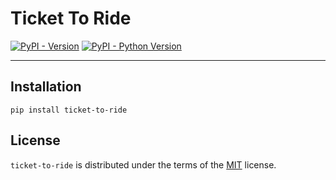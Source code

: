 # Ticket To Ride

[![PyPI - Version](https://img.shields.io/pypi/v/ticket-to-ride.svg)](https://pypi.org/project/ticket-to-ride)
[![PyPI - Python Version](https://img.shields.io/pypi/pyversions/ticket-to-ride.svg)](https://pypi.org/project/ticket-to-ride)

-----

## Installation

```console
pip install ticket-to-ride
```

## License

`ticket-to-ride` is distributed under the terms of the [MIT](https://spdx.org/licenses/MIT.html) license.
